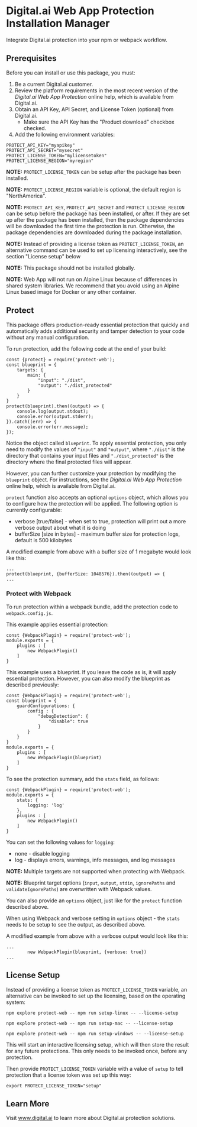 # Digital.ai Web App Protection Installation Manager

Integrate Digital.ai protection into your npm or webpack workflow.

## Prerequisites

Before you can install or use this package, you must:

1. Be a current Digital.ai customer.
2. Review the platform requirements in the most recent version of the *Digital.ai Web App Protection* online help, which is available from Digital.ai.
3. Obtain an API Key, API Secret, and License Token (optional) from Digital.ai.
    * Make sure the API Key has the "Product download" checkbox checked.
4. Add the following environment variables:

```
PROTECT_API_KEY="myapikey"
PROTECT_API_SECRET="mysecret"
PROTECT_LICENSE_TOKEN="mylicensetoken"
PROTECT_LICENSE_REGION="myregion"
```

**NOTE:** `PROTECT_LICENSE_TOKEN` can be setup after the package has been installed.

**NOTE:** `PROTECT_LICENSE_REGION` variable is optional, the default region is "NorthAmerica".

**NOTE:** `PROTECT_API_KEY`, `PROTECT_API_SECRET` and `PROTECT_LICENSE_REGION` can be setup before the package has been installed, or after. If they are set up after the package has been installed, then the package dependencies will be downloaded the first time the protection is run. Otherwise, the package dependencies are downloaded during the package installation.

**NOTE:** Instead of providing a license token as `PROTECT_LICENSE_TOKEN`, an alternative command can be used to set up licensing interactively, see the section "License setup" below

**NOTE:** This package should not be installed globally.

**NOTE:** Web App will not run on Alpine Linux because of differences in shared system libraries. We recommend that you avoid using an Alpine Linux based image for Docker or any other container.

## Protect

This package offers production-ready essential protection that quickly and automatically adds additional security and tamper detection to your code without any manual configuration.

To run protection, add the following code at the end of your build:

```
const {protect} = require('protect-web');
const blueprint = {
    targets: {
        main: {
            "input": "./dist",
            "output": "./dist_protected"
        }
    }
}
protect(blueprint).then((output) => {
    console.log(output.stdout);
    console.error(output.stderr);
}).catch((err) => {
    console.error(err.message);
});
```

Notice the object called `blueprint`. To apply essential protection, you only need to modify the values of `"input"` and `"output"`, where `"./dist"` is the directory that contains your input files and `"./dist_protected"` is the directory where the final protected files will appear.

However, you can further customize your protection by modifying the `blueprint` object. For instructions, see the *Digital.ai Web App Protection* online help, which is available from Digital.ai.

`protect` function also accepts an optional `options` object, which allows you to configure how the protection will be applied. The following option is currently configurable:

* verbose [true/false] - when set to true, protection will print out a more verbose output about what it is doing
* bufferSize [size in bytes] - maximum buffer size for protection logs, default is 500 kilobytes

A modified example from above with a buffer size of 1 megabyte would look like this:

```
...
protect(blueprint, {bufferSize: 1048576}).then((output) => {
...
```

### Protect with Webpack

To run protection within a webpack bundle, add the protection code to `webpack.config.js`.

This example applies essential protection:

```
const {WebpackPlugin} = require('protect-web');
module.exports = {
    plugins : [
        new WebpackPlugin()
    ]
}
```

This example uses a blueprint. If you leave the code as is, it will apply essential protection. However, you can also modify the blueprint as described previously:

```
const {WebpackPlugin} = require('protect-web');
const blueprint = {
    guardConfigurations: {
        config : {
            "debugDetection": {
                "disable": true
            }
        }
    }
}
module.exports = {
    plugins : [
        new WebpackPlugin(blueprint)
    ]
}
```

To see the protection summary, add the ```stats``` field, as follows:

```
const {WebpackPlugin} = require('protect-web');
module.exports = {
    stats: {
        logging: 'log'
    },
    plugins : [
        new WebpackPlugin()
    ]
}
```

You can set the following values for ```logging```:
- none - disable logging
- log - displays errors, warnings, info messages, and log messages

**NOTE:** Multiple targets are not supported when protecting with Webpack.

**NOTE:** Blueprint target options (```input```, ```output```, ```stdin```, ```ignorePaths``` and ```validateIgnorePaths```) are overwritten with Webpack values.

You can also provide an `options` object, just like for the `protect` function described above.

When using Webpack and verbose setting in `options` object - the `stats` needs to be setup to see the output, as described above.

A modified example from above with a verbose output would look like this:

```
...
        new WebpackPlugin(blueprint, {verbose: true})
...
```

## License Setup

Instead of providing a license token as `PROTECT_LICENSE_TOKEN` variable, an alternative can be invoked to set up the
licensing, based on the operating system:

```npm explore protect-web -- npm run setup-linux -- --license-setup```

```npm explore protect-web -- npm run setup-mac -- --license-setup```

```npm explore protect-web -- npm run setup-windows -- --license-setup```

This will start an interactive licensing setup, which will then store the result for any future protections. This only
needs to be invoked once, before any protection.

Then provide `PROTECT_LICENSE_TOKEN` variable with a value of `setup` to tell protection that a license token was set up
this way:

```export PROTECT_LICENSE_TOKEN="setup"```

## Learn More

Visit www.digital.ai to learn more about Digital.ai protection solutions.
